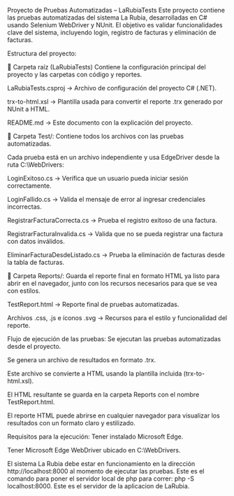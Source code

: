 Proyecto de Pruebas Automatizadas – LaRubiaTests
Este proyecto contiene las pruebas automatizadas del sistema La Rubia, desarrolladas en C# usando Selenium WebDriver y NUnit.
El objetivo es validar funcionalidades clave del sistema, incluyendo login, registro de facturas y eliminación de facturas.



Estructura del proyecto:


📂 Carpeta raíz (LaRubiaTests)
Contiene la configuración principal del proyecto y las carpetas con código y reportes.

LaRubiaTests.csproj → Archivo de configuración del proyecto C# (.NET).

trx-to-html.xsl → Plantilla usada para convertir el reporte .trx generado por NUnit a HTML.

README.md → Este documento con la explicación del proyecto.



📂 Carpeta Test/:
Contiene todos los archivos con las pruebas automatizadas.

Cada prueba está en un archivo independiente y usa EdgeDriver desde la ruta C:\WebDrivers\:

LoginExitoso.cs → Verifica que un usuario pueda iniciar sesión correctamente.

LoginFallido.cs → Valida el mensaje de error al ingresar credenciales incorrectas.

RegistrarFacturaCorrecta.cs → Prueba el registro exitoso de una factura.

RegistrarFacturaInvalida.cs → Valida que no se pueda registrar una factura con datos inválidos.

EliminarFacturaDesdeListado.cs → Prueba la eliminación de facturas desde la tabla de facturas.



📂 Carpeta Reports/:
Guarda el reporte final en formato HTML ya listo para abrir en el navegador, junto con los recursos necesarios para que se vea con estilos.

TestReport.html → Reporte final de pruebas automatizadas.

Archivos .css, .js e íconos .svg → Recursos para el estilo y funcionalidad del reporte.



Flujo de ejecución de las pruebas:
Se ejecutan las pruebas automatizadas desde el proyecto.

Se genera un archivo de resultados en formato .trx.

Este archivo se convierte a HTML usando la plantilla incluida (trx-to-html.xsl).

El HTML resultante se guarda en la carpeta Reports con el nombre TestReport.html.

El reporte HTML puede abrirse en cualquier navegador para visualizar los resultados con un formato claro y estilizado.




Requisitos para la ejecución:
Tener instalado Microsoft Edge.

Tener Microsoft Edge WebDriver ubicado en C:\WebDrivers\.

El sistema La Rubia debe estar en funcionamiento en la dirección http://localhost:8000 al momento de ejecutar las pruebas. Este es el comando para poner el servidor local de php para correr: php -S localhost:8000. Este es el servidor de la aplicacion de LaRubia.

